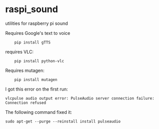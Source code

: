 # raspi_sound
utilities for raspberry pi sound

Requires Google's text to voice
```
    pip install gTTS
```

requires VLC:
```
    pip install python-vlc
```

Requires mutagen:
```
    pip install mutagen
```

I got this error on the first run:
```
vlcpulse audio output error: PulseAudio server connection failure: Connection refused
```
The following command fixed it:
```
sudo apt-get --purge --reinstall install pulseaudio
```
